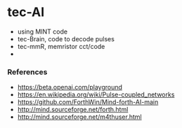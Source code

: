 # tec-AI
- using MINT code
- tec-Brain, code to decode pulses
- tec-mmR, memristor cct/code
-   




### References
- https://beta.openai.com/playground
- https://en.wikipedia.org/wiki/Pulse-coupled_networks
- https://github.com/ForthWin/Mind-forth-AI-main
- http://mind.sourceforge.net/forth.html
- http://mind.sourceforge.net/m4thuser.html

